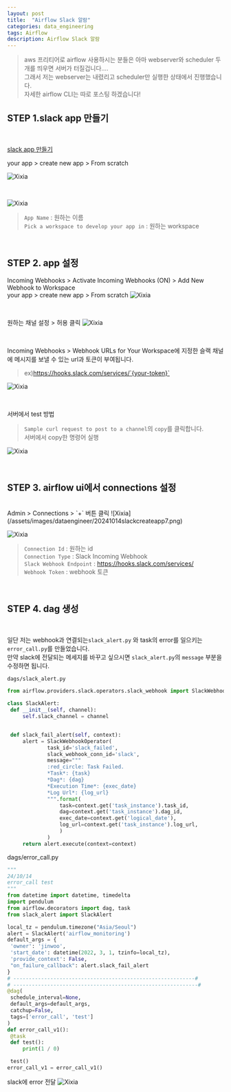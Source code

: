 ```yaml
---
layout: post
title:  "Airflow Slack 알람"
categories: data_engineering
tags: Airflow
description: Airflow Slack 알람
---
```

> aws 프리티어로 airflow 사용하시는 분들은 아마 webserver와 scheduler 두 개를 띄우면 서버가 터질겁니다.... <br>
> 그래서 저는 webserver는 내렸리고 scheduler만 실행한 상태에서 진행했습니다. <br>
> 자세한 airflow CLI는 따로 포스팅 하겠습니다!


<h2>
    <span class = "jjw_h2_style">STEP 1.slack app 만들기 </span>
</h2>
<br>

[slack app 만들기](https://api.slack.com/apps)

your app > create new app > From scratch

![Xixia](/assets/images/dataengineer/20241014slackcreateapp1.png)

<br>

![Xixia](/assets/images/dataengineer/20241014slackcreateapp2.png)
>`App Name` : 원하는 이름 <br>
> `Pick a workspace to develop your app in` : 원하는 workspace

<br>

<h2>
    <span class = "jjw_h2_style">STEP 2. app 설정 </span>
</h2>

Incoming Webhooks > Activate Incoming Webhooks (ON) > Add New Webhook to Workspace
<br>
your app > create new app > From scratch
![Xixia](/assets/images/dataengineer/20241014slackcreateapp3.png)

<br>

원하는 채널 설정 > 허용 클릭
![Xixia](/assets/images/dataengineer/20241014slackcreateapp4.png)


<br>

Incoming Webhooks > Webhook URLs for Your Workspace에 지정한 슬랙 채널에 메시지를 보낼 수 있는 url과 토큰이 부여됩니다. <br>
> ex)https://hooks.slack.com/services/`{your-token}` 

![Xixia](/assets/images/dataengineer/20241014slackcreateapp5.png)

<br>

서버에서 test 방법
> `Sample curl request to post to a channel`의 `copy`를 클릭합니다. <br>
> 서버에서 copy한 명령어 실행

![Xixia](/assets/images/dataengineer/20241014slackcreateapp6.png)

<br>

<h2>
    <span class = "jjw_h2_style">STEP 3. airflow ui에서 connections 설정 </span>
</h2>
<br>
Admin > Connections > `+` 버튼 클릭
![Xixia](/assets/images/dataengineer/20241014slackcreateapp7.png)

<br>

![Xixia](/assets/images/dataengineer/20241014slackcreateapp8.png)
> `Connection Id` : 원하는 id <br>
> `Connection Type` : Slack Incoming Webhook <br>
> `Slack Webhook Endpoint` : https://hooks.slack.com/services/ <br>
> `Webhook Token` : webhook 토큰

<br>

<h2>
    <span class = "jjw_h2_style">STEP 4. dag 생성 </span>
</h2>

<br>

일단 저는 webhook과 연결되는`slack_alert.py` 와 task의 error를 일으키는 `error_call.py`를 만들었습니다. <br>
만약 slack에 전달되는 메세지를 바꾸고 싶으시면 `slack_alert.py`의 `message` 부분을 수정하면 됩니다.


`dags/slack_alert.py`
~~~python
from airflow.providers.slack.operators.slack_webhook import SlackWebhookOperator

class SlackAlert:
 def __init__(self, channel):
     self.slack_channel = channel


 def slack_fail_alert(self, context):
     alert = SlackWebhookOperator(
             task_id='slack_failed',
             slack_webhook_conn_id='slack',
             message="""
             :red_circle: Task Failed.
             *Task*: {task}
             *Dag*: {dag}
             *Execution Time*: {exec_date}
             *Log Url*: {log_url}
             """.format(
                 task=context.get('task_instance').task_id,
                 dag=context.get('task_instance').dag_id,
                 exec_date=context.get('logical_date'),
                 log_url=context.get('task_instance').log_url,
                 )
             )
     return alert.execute(context=context)

~~~

dags/error_call.py
~~~python
"""
24/10/14
error_call test
"""
from datetime import datetime, timedelta
import pendulum
from airflow.decorators import dag, task
from slack_alert import SlackAlert

local_tz = pendulum.timezone("Asia/Seoul")
alert = SlackAlert('airflow_monitoring')
default_args = {
 'owner': 'jinwoo',
 'start_date': datetime(2022, 3, 1, tzinfo=local_tz),
 'provide_context': False,
 "on_failure_callback": alert.slack_fail_alert
}
# -----------------------------------------------------------#
# ------------------------------------------------------------#
@dag(
 schedule_interval=None,
 default_args=default_args,
 catchup=False,
 tags=['error_call', 'test']
)
def error_call_v1():
 @task
 def test():
     print(1 / 0)

 test()
error_call_v1 = error_call_v1()

~~~

slack에 error 전달
![Xixia](/assets/images/dataengineer/20241014slackcreateapp9.png)